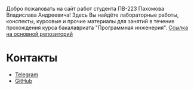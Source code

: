 Добро пожаловать на сайт работ студента ПВ-223 Пахомова Владислава Андреевича! Здесь Вы найдёте лабораторные работы, конспекты, курсовые и прочие материалы для занятий в течение прохождения курса бакалавриата "Программная инженерия". [Ссылка на основной репозиторий](https://github.com/IAmProgrammist/lab_materials)

# Контакты
- [Telegram](https://t.me/cheburekovych)
- [GitHub](https://github.com/IAmProgrammist)